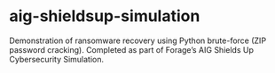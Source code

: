 # aig-shieldsup-simulation
Demonstration of ransomware recovery using Python brute-force (ZIP password cracking). Completed as part of Forage’s AIG Shields Up Cybersecurity Simulation.
